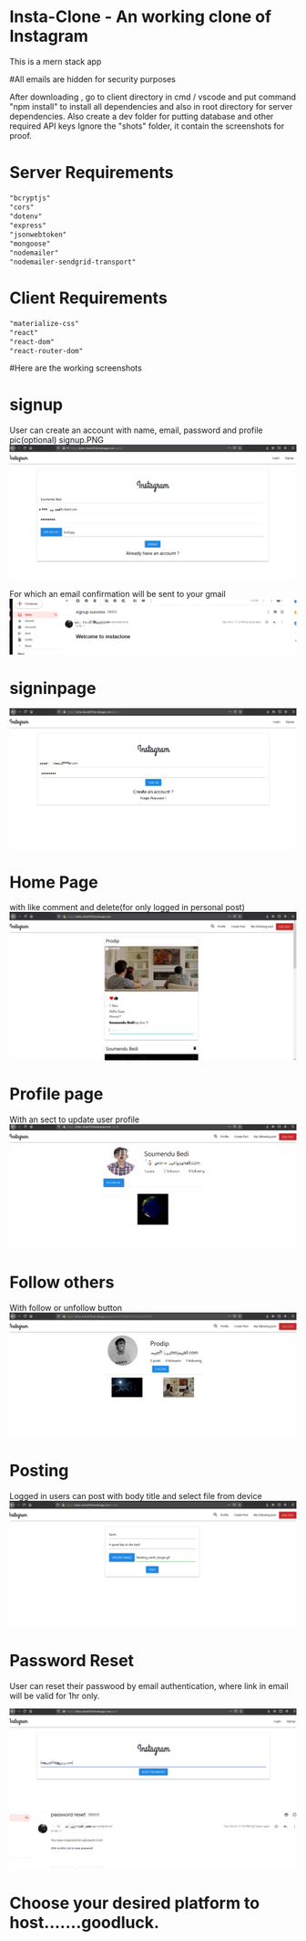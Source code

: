 # Insta-Clone - An working clone of Instagram
This is a mern stack app

#All emails are hidden for security purposes

After downloading , go to client directory in cmd / vscode and put command "npm install" to install all dependencies and also in root directory for server dependencies.
Also create a dev folder for putting database and other required API keys
Ignore the "shots" folder, it contain the screenshots for proof.

# Server Requirements

    "bcryptjs"
    "cors"
    "dotenv"
    "express"
    "jsonwebtoken"
    "mongoose"
    "nodemailer"
    "nodemailer-sendgrid-transport"
    
 
  
# Client Requirements

    "materialize-css"
    "react"
    "react-dom"
    "react-router-dom"
    
 

#Here are the working screenshots

# signup
User can create an account with name, email, password and profile pic(optional)
signup.PNG
![](shots/sihnup.PNG)

For which an email confirmation will be sent to your gmail
![](shots/signup.PNG)

# signinpage
![](shots/signin.PNG)

# Home Page
with like comment and delete(for only logged in personal post)
![](shots/home.PNG)

# Profile page
With an sect to update user profile
![](shots/Profile.PNG)

# Follow others 
With follow or unfollow button
![](shots/follow.PNG)

# Posting
Logged in users can post with body title and select file from device
![](shots/post.PNG)

# Password Reset
User can reset their passwood by email authentication, where link in email will be valid for 1hr only.

![](shots/reset.PNG)
![](shots/resetmail.PNG)


# Choose your desired platform to host.......goodluck.

